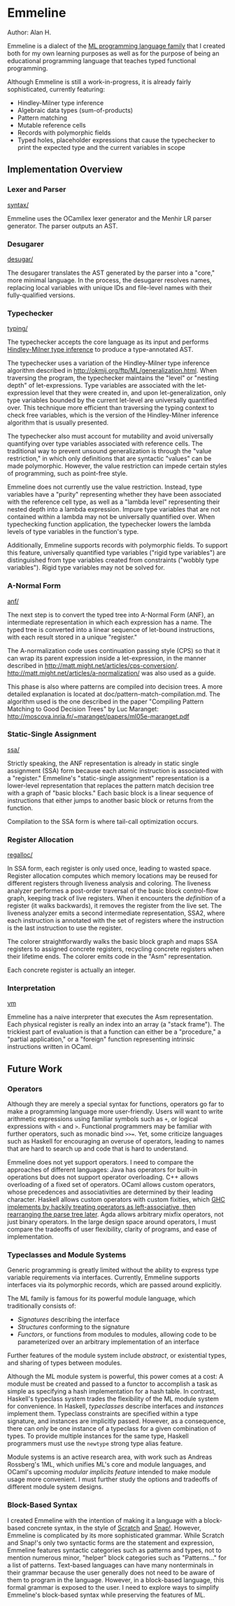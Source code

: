 # Emmeline

Author: Alan H.

Emmeline is a dialect of the [ML programming language family](
https://en.wikipedia.org/wiki/ML_(programming_language)) that I created both for
my own learning purposes as well as for the purpose of being an educational
programming language that teaches typed functional programming.

Although Emmeline is still a work-in-progress, it is already fairly
sophisticated, currently featuring:

- Hindley-Milner type inference
- Algebraic data types (sum-of-products)
- Pattern matching
- Mutable reference cells
- Records with polymorphic fields
- Typed holes, placeholder expressions that cause the typechecker to print the
  expected type and the current variables in scope

## Implementation Overview

### Lexer and Parser

[syntax/](/syntax)

Emmeline uses the OCamllex lexer generator and the Menhir LR parser generator.
The parser outputs an AST.

### Desugarer

[desugar/](/desugar)

The desugarer translates the AST generated by the parser into a "core," more
minimal language. In the process, the desugarer resolves names, replacing local
variables with unique IDs and file-level names with their fully-qualified
versions.

### Typechecker

[typing/](/typing)

The typechecker accepts the core language as its input and performs
[Hindley-Milner type inference](
https://en.wikipedia.org/wiki/Hindley%E2%80%93Milner_type_system) to produce a
type-annotated AST.

The typechecker uses a variation of the Hindley-Milner type inference algorithm
described in http://okmij.org/ftp/ML/generalization.html. When traversing the
program, the typechecker maintains the "level" or "nesting depth" of
let-expressions. Type variables are associated with the let-expression level
that they were created in, and upon let-generalization, only type variables
bounded by the current let-level are universally quantified over. This technique
more efficient than traversing the typing context to check free variables, which
is the version of the Hindley-Milner inference algorithm that is usually
presented.

The typechecker also must account for mutability and avoid universally
quantifying over type variables associated with reference cells. The traditional
way to prevent unsound generalization is through the "value restriction," in
which only definitions that are syntactic "values" can be made polymorphic.
However, the value restriction can impede certain styles of programming, such as
point-free style.

Emmeline does not currently use the value restriction. Instead, type variables
have a "purity" representing whether they have been associated with the
reference cell type, as well as a "lambda level" representing their nested depth
into a lambda expression. Impure type variables that are not contained within a
lambda may not be universally quantified over. When typechecking function
application, the typechecker lowers the lambda levels of type variables in the
function's type.

Additionally, Emmeline supports records with polymorphic fields. To support this
feature, universally quantified type variables ("rigid type variables") are
distinguished from type variables created from constraints ("wobbly type
variables"). Rigid type variables may not be solved for.

### A-Normal Form

[anf/](/anf)

The next step is to convert the typed tree into A-Normal Form (ANF), an
intermediate representation in which each expression has a name. The typed tree
is converted into a linear sequence of let-bound instructions, with each result
stored in a unique "register."

The A-normalization code uses continuation passing style (CPS) so that it can
wrap its parent expression inside a let-expression, in the manner described in
http://matt.might.net/articles/cps-conversion/.
http://matt.might.net/articles/a-normalization/ was also used as a guide.

This phase is also where patterns are compiled into decision trees. A more
detailed explanation is located at doc/pattern-match-compilation.md. The
algorithm used is the one described in the paper "Compiling Pattern Matching to
Good Decision Trees" by Luc Maranget:
http://moscova.inria.fr/~maranget/papers/ml05e-maranget.pdf

### Static-Single Assignment

[ssa/](/ssa)

Strictly speaking, the ANF representation is already in static single assignment
(SSA) form because each atomic instruction is associated with a "register."
Emmeline's "static-single assignment" representation is a lower-level
representation that replaces the pattern match decision tree with a graph of
"basic blocks." Each basic block is a linear sequence of instructions that
either jumps to another basic block or returns from the function.

Compilation to the SSA form is where tail-call optimization occurs.

### Register Allocation

[regalloc/](/regalloc)

In SSA form, each register is only used once, leading to wasted space. Register
allocation computes which memory locations may be reused for different registers
through liveness analysis and coloring. The liveness analyzer performes a
post-order traversal of the basic block control-flow graph, keeping track of
live registers. When it encounters the *definition* of a register
(it walks backwards), it removes the register from the live set. The liveness
analyzer emits a second intermediate representation, SSA2, where each
instruction is annotated with the set of registers where the instruction is the
last instruction to use the register.

The colorer straightforwardly walks the basic block graph and maps SSA registers
to assigned concrete registers, recycling concrete registers when their lifetime
ends. The colorer emits code in the "Asm" representation.

Each concrete register is actually an integer.

### Interpretation

[vm](/vm)

Emmeline has a naive interpreter that executes the Asm representation. Each
physical register is really an index into an array (a "stack frame"). The
trickiest part of evaluation is that a function can either be a "procedure," a
"partial application," or a "foreign" function representing intrinsic
instructions written in OCaml.

## Future Work

### Operators

Although they are merely a special syntax for functions, operators go far to
make a programming language more user-friendly. Users will want to write
arithmetic expressions using familiar symbols such as `+`, or logical
expressions with `<` and `>`. Functional programmers may be familiar with
further operators, such as monadic bind `>>=`. Yet, some criticize languages
such as Haskell for encouraging an overuse of operators, leading to names that
are hard to search up and code that is hard to understand.

Emmeline does not yet support operators. I need to compare the approaches of
different languages: Java has operators for built-in operations but does not
support operator overloading. C++ allows overloading of a fixed set of
operators. OCaml allows custom operators, whose precedences and associativities
are determined by their leading character. Haskell allows custom operators with
custom fixities, which [GHC implements by hackily treating operators as
left-associative, then rearranging the parse tree later](
https://gitlab.haskell.org/ghc/ghc/wikis/commentary/compiler/parser). Agda
allows arbitrary mixfix operators, not just binary operators. In the large
design space around operators, I must compare the tradeoffs of user flexibility,
clarity of programs, and ease of implementation.

### Typeclasses and Module Systems

Generic programming is greatly limited without the ability to express type
variable requirements via interfaces. Currently, Emmeline supports interfaces
via its polymorphic records, which are passed around explicitly.

The ML family is famous for its powerful module language, which traditionally
consists of:

- *Signatures* describing the interface
- *Structures* conforming to the signature
- *Functors*, or functions from modules to modules, allowing code to be
   parameterized over an arbitrary implementation of an interface

Further features of the module system include *abstract*, or existential types,
and sharing of types between modules.

Although the ML module system is powerful, this power comes at a cost: A module
must be created and passed to a functor to accomplish a task as simple as
specifying a hash implementation for a hash table. In contrast, Haskell's
typeclass system trades the flexibility of the ML module system for
convenience. In Haskell, *typeclasses* describe interfaces and *instances*
implement them. Typeclass constraints are specified within a type signature, and
instances are implicitly passed. However, as a consequence, there can only be
one instance of a typeclass for a given combination of types. To provide
multiple instances for the same type, Haskell programmers must use the `newtype`
strong type alias feature.

Module systems is an active research area, with work such as Andreas Rossberg's
1ML, which unifies ML's core and module languages, and OCaml's upcoming *modular
implicits feature* intended to make module usage more convenient. I must further
study the options and tradeoffs of different module system designs.

### Block-Based Syntax

I created Emmeline with the intention of making it a language with a block-based
concrete syntax, in the style of [Scratch](https://scratch.mit.edu) and [Snap!](
https://snap.berkeley.edu). However, Emmeline is complicated by its more
sophisticated grammar. While Scratch and Snap!'s only two syntactic forms are
the statement and expression, Emmeline features syntactic categories such as
patterns and types, not to mention numerous minor, "helper" block categories
such as "Patterns..." for a list of patterns. Text-based languages can have many
nonterminals in their grammar because the user generally does not need to be
aware of them to program in the language. However, in a block-based language,
this formal grammar is exposed to the user. I need to explore ways to simplify
Emmeline's block-based syntax while preserving the features of ML.
